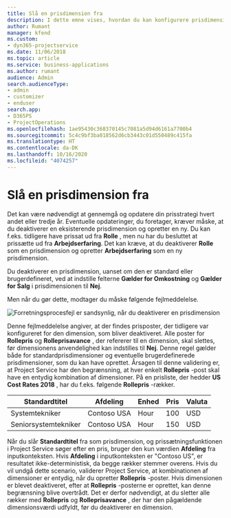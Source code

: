 ```yaml
---
title: Slå en prisdimension fra
description: I dette emne vises, hvordan du kan konfigurere prisdimensioner i Project Service-løsningen.
author: Rumant
manager: kfend
ms.custom:
- dyn365-projectservice
ms.date: 11/06/2018
ms.topic: article
ms.service: business-applications
ms.author: rumant
audience: Admin
search.audienceType:
- admin
- customizer
- enduser
search.app:
- D365PS
- ProjectOperations
ms.openlocfilehash: 1ae95430c368370145c7081a5d94d6161a7700b4
ms.sourcegitcommit: 5c4c9bf3ba018562d6cb3443c01d550489c415fa
ms.translationtype: HT
ms.contentlocale: da-DK
ms.lasthandoff: 10/16/2020
ms.locfileid: "4074257"
---
```

# <a name="turn-off-a-pricing-dimension"></a>Slå en prisdimension fra

Det kan være nødvendigt at gennemgå og opdatere din prisstrategi hvert andet eller tredje år. Eventuelle opdateringer, du foretager, kræver måske, at du deaktiverer en eksisterende prisdimension og opretter en ny. Du kan f.eks. tidligere have prissat ud fra **Rolle** , men nu har du besluttet at prissætte ud fra **Arbejdserfaring**. Det kan kræve, at du deaktiverer **Rolle** som en prisdimension og opretter **Arbejdserfaring** som en ny prisdimension. 

Du deaktiverer en prisdimension, uanset om den er standard eller brugerdefineret, ved at indstille felterne **Gælder for Omkostning** og **Gælder for Salg** i prisdimensionen til **Nej**.

Men når du gør dette, modtager du måske følgende fejlmeddelelse.

![Forretningsprocesfejl er sandsynlig, når du deaktiverer en prisdimension](media/Business-Process-Error.png)


Denne fejlmeddelelse angiver, at der findes prisposter, der tidligere var konfigureret for den dimension, som bliver deaktiveret. Alle poster for **Rollepris** og **Rolleprisavance** , der refererer til en dimension, skal slettes, før dimensionens anvendelighed kan indstilles til **Nej**. Denne regel gælder både for standardprisdimensioner og eventuelle brugerdefinerede prisdimensioner, som du kan have oprettet. Årsagen til denne validering er, at Project Service har den begrænsning, at hver enkelt **Rollepris** -post skal have en entydig kombination af dimensioner. På en prisliste, der hedder **US Cost Rates 2018** , har du f.eks. følgende **Rollepris** -rækker. 

| Standardtitel         | Afdeling    |Enhed   |Pris  |Valuta  |
| -----------------------|-------------|-------|-------|----------|
| Systemtekniker|Contoso USA|Hour| 100|USD|
| Seniorsystemtekniker|Contoso USA|Hour| 150| USD|


Når du slår **Standardtitel** fra som prisdimension, og prissætningsfunktionen i Project Service søger efter en pris, bruger den kun værdien **Afdeling** fra inputkonteksten. Hvis **Afdeling** i inputkonteksten er "Contoso US", er resultatet ikke-deterministisk, da begge rækker stemmer overens. Hvis du vil undgå dette scenario, validerer Project Service, at kombinationen af dimensioner er entydig, når du opretter **Rollepris** -poster. Hvis dimensionen er blevet deaktiveret, efter at **Rollepris** -posterne er oprettet, kan denne begrænsning blive overtrådt. Det er derfor nødvendigt, at du sletter alle rækker med **Rollepris** og **Rolleprisavance** , der har den pågældende dimensionsværdi udfyldt, før du deaktiverer en dimension.

